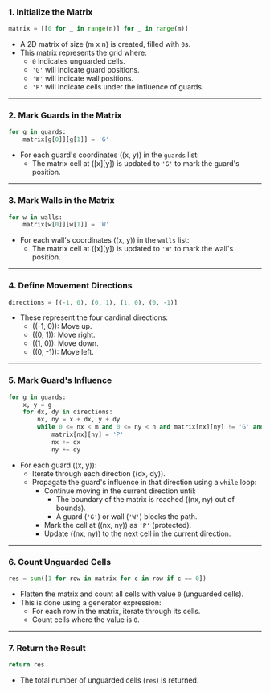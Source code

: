 ### 1. Initialize the Matrix
```python
matrix = [[0 for _ in range(n)] for _ in range(m)]
```
- A 2D matrix of size \(m x n\) is created, filled with `0`s.  
- This matrix represents the grid where:
  - `0` indicates unguarded cells.
  - `'G'` will indicate guard positions.
  - `'W'` will indicate wall positions.
  - `'P'` will indicate cells under the influence of guards.

---

### 2. Mark Guards in the Matrix
```python
for g in guards:
    matrix[g[0]][g[1]] = 'G'
```
- For each guard's coordinates \((x, y)\) in the `guards` list:
  - The matrix cell at \([x][y]\) is updated to `'G'` to mark the guard's position.

---

### 3. Mark Walls in the Matrix
```python
for w in walls:
    matrix[w[0]][w[1]] = 'W'
```
- For each wall's coordinates \((x, y)\) in the `walls` list:
  - The matrix cell at \([x][y]\) is updated to `'W'` to mark the wall's position.

---

### 4. Define Movement Directions
```python
directions = [(-1, 0), (0, 1), (1, 0), (0, -1)]
```
- These represent the four cardinal directions:
  - \((-1, 0)\): Move up.
  - \((0, 1)\): Move right.
  - \((1, 0)\): Move down.
  - \((0, -1)\): Move left.

---

### 5. Mark Guard's Influence
```python
for g in guards:
    x, y = g
    for dx, dy in directions:
        nx, ny = x + dx, y + dy
        while 0 <= nx < m and 0 <= ny < n and matrix[nx][ny] != 'G' and matrix[nx][ny] != 'W':
            matrix[nx][ny] = 'P'
            nx += dx
            ny += dy
```
- For each guard \((x, y)\):
  - Iterate through each direction \((dx, dy)\).
  - Propagate the guard's influence in that direction using a `while` loop:
    - Continue moving in the current direction until:
      - The boundary of the matrix is reached (\(nx, ny\) out of bounds).
      - A guard (`'G'`) or wall (`'W'`) blocks the path.
    - Mark the cell at \((nx, ny)\) as `'P'` (protected).
    - Update \((nx, ny)\) to the next cell in the current direction.

---

### 6. Count Unguarded Cells
```python
res = sum([1 for row in matrix for c in row if c == 0])
```
- Flatten the matrix and count all cells with value `0` (unguarded cells).  
- This is done using a generator expression:
  - For each row in the matrix, iterate through its cells.
  - Count cells where the value is `0`.

---

### 7. Return the Result
```python
return res
```
- The total number of unguarded cells (`res`) is returned.
